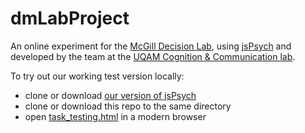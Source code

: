 # dmLabProject

An online experiment for the [McGill Decision Lab](https://www.mcgill.ca/decisionlab/), using [jsPsych](http://www.jspsych.org/) and developed by the team at the [UQAM Cognition & Communication lab](https://cogcommtl.ca).

To try out our working test version locally:
* clone or download [our version of jsPsych](https://github.com/rivasd/jsPsych/tree/decision-lab)
* clone or download this repo to the same directory
* open [task_testing.html](./task_testing.html) in a modern browser
